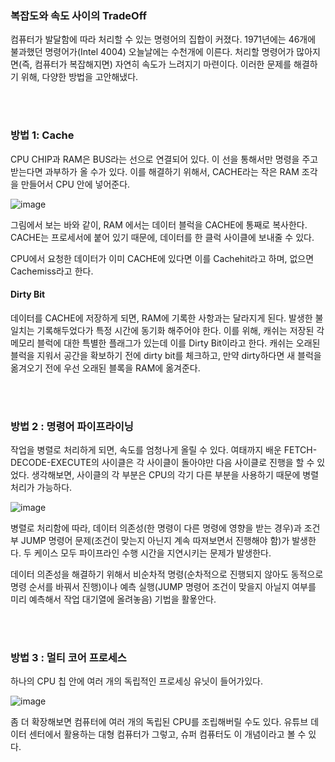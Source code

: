 ### 복잡도와 속도 사이의 TradeOff
컴퓨터가 발달함에 따라 처리할 수 있는 명령어의 집합이 커졌다. 1971년에는 46개에 불과했던 명령어가(Intel 4004) 오늘날에는 수천개에 이른다. 처리할 명령어가 많아지면(즉, 컴퓨터가 복잡해지면) 자연히 속도가 느려지기 마련이다. 이러한 문제를 해결하기 위해, 다양한 방법을 고안해냈다.

</br></br>

### 방법 1: Cache

CPU CHIP과 RAM은 BUS라는 선으로 연결되어 있다. 이 선을 통해서만 명령을 주고 받는다면 과부하가 올 수가 있다. 이를 해결하기 위해서, CACHE라는 작은 RAM 조각을 만들어서 CPU 안에 넣어준다.

![image](https://user-images.githubusercontent.com/88834958/133399017-20768294-f8bb-4e6c-b1bd-5de2bb0d765a.png)


그림에서 보는 바와 같이, RAM 에서는 데이터 블럭을 CACHE에 통째로 복사한다. CACHE는 프로세서에 붙어 있기 때문에, 데이터를 한 클럭 사이클에 보내줄 수 있다. 

CPU에서 요청한 데이터가 이미 CACHE에 있다면 이를 Cachehit라고 하며, 없으면 Cachemiss라고 한다.

#### Dirty Bit

데이터를 CACHE에 저장하게 되면, RAM에 기록한 사항과는 달라지게 된다. 발생한 불일치는 기록해두었다가 특정 시간에 동기화 해주어야 한다. 이를 위해, 캐쉬는 저장된 각 메모리 블럭에 대한 특별한 플래그가 있는데 이를 Dirty Bit이라고 한다. 캐쉬는 오래된 블럭을 지워서 공간을 확보하기 전에 dirty bit를 체크하고, 만약 dirty하다면 새 블럭을 옮겨오기 전에 우선 오래된 블록을 RAM에 옮겨준다.

</br></br>

### 방법 2 : 명령어 파이프라이닝

작업을 병렬로 처리하게 되면, 속도를 엄청나게 올릴 수 있다. 여태까지 배운 FETCH-DECODE-EXECUTE의 사이클은 각 사이클이 돌아야만 다음 사이클로 진행을 할 수 있었다. 생각해보면, 사이클의 각 부분은 CPU의 각기 다른 부분을 사용하기 때문에 병렬 처리가 가능하다.

![image](https://user-images.githubusercontent.com/88834958/133399097-1c6ca254-a2cd-40fd-8200-2715864d866e.png)


병렬로 처리함에 따라, 데이터 의존성(한 명령이 다른 명령에 영향을 받는 경우)과 조건부 JUMP 명령어 문제(조건이 맞는지 아닌지 계속 따져보면서 진행해야 함)가 발생한다. 두 케이스 모두 파이프라인 수행 시간을 지연시키는 문제가 발생한다. 

데이터 의존성을 해결하기 위해서 비순차적 명령(순차적으로 진행되지 않아도 동적으로 명령 순서를 바꿔서 진행)이나 예측 실행(JUMP 명령어 조건이 맞을지 아닐지 여부를 미리 예측해서 작업 대기열에 올려놓음) 기법을 활욯안다. 

</br></br>


### 방법 3 : 멀티 코어 프로세스

하나의 CPU 칩 안에 여러 개의 독립적인 프로세싱 유닛이 들어가있다.

![image](https://user-images.githubusercontent.com/88834958/133399142-c183b04d-7e89-453f-9801-3bcd020361d3.png)


좀 더 확장해보면 컴퓨터에 여러 개의 독립된 CPU를 조립해버릴 수도 있다. 유튜브 데이터 센터에서 활용하는 대형 컴퓨터가 그렇고, 슈퍼 컴퓨터도 이 개념이라고 볼 수 있다.
